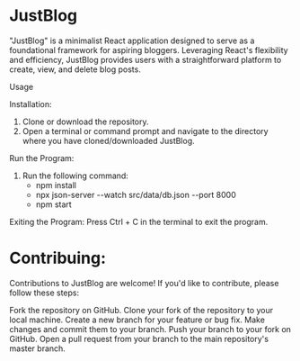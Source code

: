 # JustBlog
"JustBlog" is a minimalist React application designed to serve as a foundational framework for aspiring bloggers. Leveraging React's flexibility and efficiency, JustBlog provides users with a straightforward platform to create, view, and delete blog posts.

Usage

Installation:
1. Clone or download the repository.
2. Open a terminal or command prompt and navigate to the directory where you have cloned/downloaded JustBlog.

Run the Program:
1. Run the following command:
   * npm install
   * npx json-server --watch src/data/db.json --port 8000
   * npm start

Exiting the Program:
Press Ctrl + C in the terminal to exit the program.

# Contribuing:
Contributions to JustBlog are welcome! If you'd like to contribute, please follow these steps:

Fork the repository on GitHub.
Clone your fork of the repository to your local machine.
Create a new branch for your feature or bug fix.
Make changes and commit them to your branch.
Push your branch to your fork on GitHub.
Open a pull request from your branch to the main repository's master branch.

